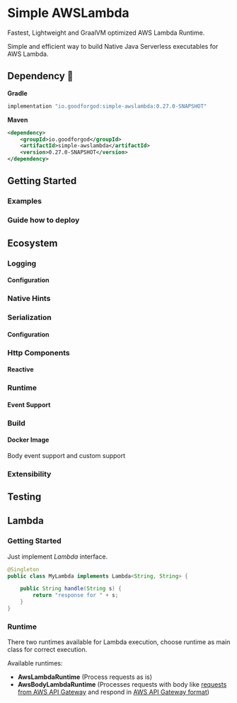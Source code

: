 # Simple AWSLambda

Fastest, Lightweight and GraalVM optimized AWS Lambda Runtime.

Simple and efficient way to build Native Java Serverless executables for AWS Lambda.

## Dependency :rocket:

**Gradle**
```groovy
implementation "io.goodforgod:simple-awslambda:0.27.0-SNAPSHOT"
```

**Maven**
```xml
<dependency>
    <groupId>io.goodforgod</groupId>
    <artifactId>simple-awslambda</artifactId>
    <version>0.27.0-SNAPSHOT</version>
</dependency>
```

## Getting Started

### Examples

### Guide how to deploy

## Ecosystem


### Logging

#### Configuration

### Native Hints

### Serialization

#### Configuration

### Http Components

#### Reactive

### Runtime

#### Event Support

### Build

#### Docker Image

Body event support and custom support

### Extensibility



## Testing




## Lambda

### Getting Started

Just implement *Lambda* interface.

```java
@Singleton
public class MyLambda implements Lambda<String, String> {

    public String handle(String s) {
        return "response for " + s;
    }
}
```

### Runtime

There two runtimes available for Lambda execution, choose runtime as main class for correct execution.

Available runtimes:
- **AwsLambdaRuntime** (Process requests as is)
- **AwsBodyLambdaRuntime** (Processes requests with body like [requests from AWS API Gateway](https://docs.aws.amazon.com/apigateway/latest/developerguide/http-api-develop-integrations-lambda.html) and respond in [AWS API Gateway format](https://docs.aws.amazon.com/apigateway/latest/developerguide/http-api-develop-integrations-lambda.html))
